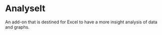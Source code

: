 # AnalyseIt
An add-on that is destined for Excel to have a more insight analysis of data and graphs. 
